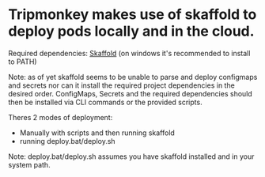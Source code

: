# Tripmonkey makes use of skaffold to deploy pods locally and in the cloud.

Required dependencies: [Skaffold](https://skaffold.dev/docs/install/) (on windows it's recommended to install to PATH)

Note: as of yet skaffold seems to be unable to parse and deploy configmaps and secrets nor can it install the required project dependencies in the desired order.
ConfigMaps, Secrets and the required dependencies should then be installed via CLI commands or the provided scripts.

Theres 2 modes of deployment:
- Manually with scripts and then running skaffold
- running deploy.bat/deploy.sh

Note: deploy.bat/deploy.sh assumes you have skaffold installed and in your system path.

